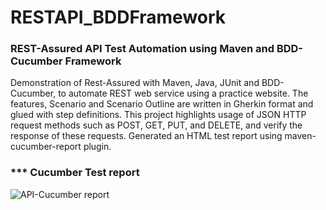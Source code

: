 # RESTAPI_BDDFramework

### REST-Assured API Test Automation using Maven and BDD-Cucumber Framework

Demonstration of Rest-Assured with Maven, Java, JUnit and BDD-Cucumber, to automate REST web service using a practice
website. The features, Scenario and Scenario Outline are written in Gherkin format and glued with step definitions.
This project highlights usage of JSON HTTP request methods such as POST, GET, PUT, and DELETE, and verify the
response of these requests. Generated an HTML test report using maven-cucumber-report plugin.

### *** Cucumber Test report
![API-Cucumber report](https://user-images.githubusercontent.com/61662759/93028020-9f248a80-f5d6-11ea-88b0-3769ee2cec8a.PNG)


